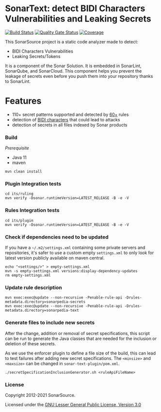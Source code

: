 # SonarText: detect BIDI Characters Vulnerabilities and Leaking Secrets
[![Build Status](https://api.cirrus-ci.com/github/SonarSource/sonar-text.svg?branch=master)](https://cirrus-ci.com/github/SonarSource/sonar-text)
[![Quality Gate Status](https://next.sonarqube.com/sonarqube/api/project_badges/measure?project=org.sonarsource.text%3Atext&metric=alert_status&token=75147023237a0ed7ea1a5efc5fe7ce286061ad6f)](https://next.sonarqube.com/sonarqube/dashboard?id=org.sonarsource.text%3Atext)
[![Coverage](https://next.sonarqube.com/sonarqube/api/project_badges/measure?project=org.sonarsource.text%3Atext&metric=coverage&token=75147023237a0ed7ea1a5efc5fe7ce286061ad6f)](https://next.sonarqube.com/sonarqube/dashboard?id=org.sonarsource.text%3Atext)

This SonarSource project is a static code analyzer made to detect:
* BIDI Characters Vulnerabilities
* Leaking Secrets/Tokens

It is a component of the Sonar Solution. It is embedded in SonarLint, SonarQube, and SonarCloud.
This component helps you prevent the leakage of secrets even before you push them into your repository thanks to SonarLint.

# Features
* 110+ secret patterns supported and detected by [60+](https://rules.sonarsource.com/secrets/) rules
* detection of [BIDI characters](https://rules.sonarsource.com/text/) that could lead to attacks
* detection of secrets in all files indexed by Sonar products

### Build

*Prerequisite*

- Java 11
- maven

```shell
mvn clean install
```

### Plugin Integration tests

```shell
cd its/ruling
mvn verify -Dsonar.runtimeVersion=LATEST_RELEASE -B -e -V
```

### Rules Integration tests

```shell
cd its/plugin
mvn verify -Dsonar.runtimeVersion=LATEST_RELEASE -B -e -V
```

### Check if dependencies need to be updated

If you have a `~/.m2/settings.xml` containing some private servers and repositories, it's safer to use
a custom empty `settings.xml` to only look for latest version publicly available on maven central.

```shell
echo "<settings/>" > empty-settings.xml
mvn -s empty-settings.xml versions:display-dependency-updates
rm empty-settings.xml
```

### Update rule description

```shell
mvn exec:exec@update --non-recursive -Penable-rule-api -Drules-metadata.directory=sonarpedia-secrets
mvn exec:exec@update --non-recursive -Penable-rule-api -Drules-metadata.directory=sonarpedia-text
```

### Generate files to include new secrets

After the change, addition or removal of secret specifications, this script can be run to generate the Java classes that are needed 
for the inclusion or deletion of these secrets.

As we use the enforcer plugin to define a file size of the build, this can lead to test failures after adding new secret specifications.
The `<minsize>` and `<maxsize>` can be changed in `sonar-text-plugin/pom.xml`.
```shell
./secretSpecificationInclusionGenerator.sh <ruleApiFileName>
```

### License

Copyright 2012-2021 SonarSource.

Licensed under the [GNU Lesser General Public License, Version 3.0](https://www.gnu.org/licenses/lgpl.txt)
